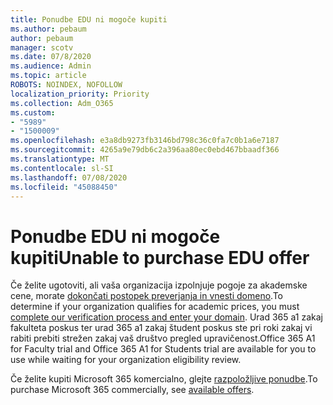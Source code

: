 ```yaml
---
title: Ponudbe EDU ni mogoče kupiti
ms.author: pebaum
author: pebaum
manager: scotv
ms.date: 07/8/2020
ms.audience: Admin
ms.topic: article
ROBOTS: NOINDEX, NOFOLLOW
localization_priority: Priority
ms.collection: Adm_O365
ms.custom:
- "5989"
- "1500009"
ms.openlocfilehash: e3a8db9273fb3146bd798c36c0fa7c0b1a6e7187
ms.sourcegitcommit: 4265a9e79db6c2a396aa80ec0ebd467bbaadf366
ms.translationtype: MT
ms.contentlocale: sl-SI
ms.lasthandoff: 07/08/2020
ms.locfileid: "45088450"
---
```

# <a name="unable-to-purchase-edu-offer"></a><span data-ttu-id="cc591-102">Ponudbe EDU ni mogoče kupiti</span><span class="sxs-lookup"><span data-stu-id="cc591-102">Unable to purchase EDU offer</span></span>

<span data-ttu-id="cc591-103">Če želite ugotoviti, ali vaša organizacija izpolnjuje pogoje za akademske cene, morate [dokončati postopek preverjanja in vnesti domeno](https://portal.office.com/Adminportal/Home#/Domains/SOWizard).</span><span class="sxs-lookup"><span data-stu-id="cc591-103">To determine if your organization qualifies for academic prices, you must [complete our verification process and enter your domain](https://portal.office.com/Adminportal/Home#/Domains/SOWizard).</span></span> <span data-ttu-id="cc591-104">Urad 365 a1 zakaj fakulteta poskus ter urad 365 a1 zakaj študent poskus ste pri roki zakaj vi rabiti prebiti strežen zakaj vaš društvo pregled upravičenost.</span><span class="sxs-lookup"><span data-stu-id="cc591-104">Office 365 A1 for Faculty trial and Office 365 A1 for Students trial are available for you to use while waiting for your organization eligibility review.</span></span>

<span data-ttu-id="cc591-105">Če želite kupiti Microsoft 365 komercialno, glejte [razpoložljive ponudbe](https://go.microsoft.com/fwlink/p/?linkid=868433).</span><span class="sxs-lookup"><span data-stu-id="cc591-105">To purchase Microsoft 365 commercially, see [available offers](https://go.microsoft.com/fwlink/p/?linkid=868433).</span></span>